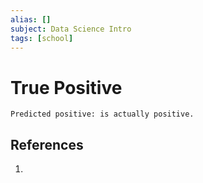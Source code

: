 ```yaml
---
alias: []
subject: Data Science Intro
tags: [school]
---
```

# True Positive


```ad-note
Predicted positive: is actually positive.
```

## References
1. 